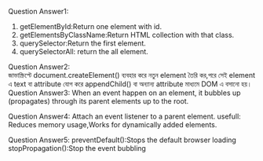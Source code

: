 Question Answer1:
1. getElementById:Return one element with id.
2. getElementsByClassName:Return HTML collection with that class.
3. querySelector:Return the first element.
4. querySelectorAll: return the all element.

Question Answer2:  
জাভাস্ক্রিপ্টে document.createElement() ব্যবহার করে নতুন element তৈরি কর,পরে সেই element এ text বা attribute যোগ করে appendChild() বা অন্যান্য attribute মাধ্যমে DOM এ বসানো হয়।
Question Answer3:
When an event happen on an element, it bubbles up (propagates) through its parent elements up to the root.

Question Answer4:
Attach an event listener to a parent element.
usefull: Reduces memory usage,Works for dynamically added elements.

Question Answer5:
preventDefault():Stops the default browser loading
stopPropagation():Stop the event bubbling
